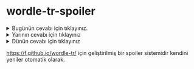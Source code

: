 # wordle-tr-spoiler

<details>
  <summary>Bugünün cevabı için tıklayınız.</summary>
  <br>
    <b> rulet </b>
</details>

<details>
  <summary>Yarının cevabı için tıklayınız</summary>
  <br>
   <b> koyut </b>
</details>

<details>
  <summary>Dünün cevabı için tıklayınız </summary>
  <br>
  <b> turna </b>
</details>

https://f.github.io/wordle-tr/ için geliştirilmiş bir spoiler sistemidir kendini yeniler otomatik olarak.

